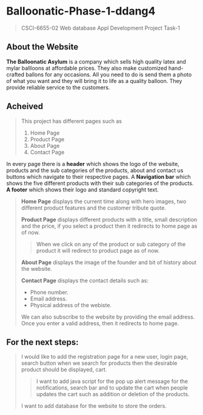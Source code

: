 # Balloonatic-Phase-1-ddang4

> CSCI-6655-02 Web database Appl Development Project Task-1

## About the Website
**The Balloonatic Asylum** is a company which sells high quality latex and mylar ballloons at affordable prices. They also make customized hand-crafted ballons for any occasions. All you need to do is send them a photo of what you want and they will bring it to life as a quality balloon. They provide reliable service to the customers. 

## Acheived 
> This project has different pages such as
> 1. Home Page
> 2. Product Page
> 3. About Page
> 4. Contact Page 

In every page there is a **header** which shows the logo of the website, products and the sub categories of the products, about and contact us buttons which navigate to their respective pages. A **Navigation bar** which shows  the five different products with their sub categories of the products. **A footer** which shows their logo and standard copyright text.

> **Home Page** displays the current time along with hero images, two different product features and the customer tribute quote.
>
> **Product Page** displays different products with a title, small description and the price, if you select a product then it redirects to home page as of now. 
>
>> When we click on any of the product or sub category of the product it will redirect to product page as of now.
>
> **About Page** displays the image of the founder and bit of history about the website.
>
> **Contact Page** displays the contact details such as:
>
> - Phone number.
> - Email address.
> - Physical address of the webiste. 
>
> We can also subscribe to the website by providing the email address. Once you enter a valid address, then it redirects to home page.

## For the next steps:
> I would like to add the registration page for a new user, login page, search button when we search for products then the desirable product should be displayed, cart. 
>
>> I want to add java script for the pop up alert message for the notifications, search bar and to update the cart when people updates the cart such as addition or deletion of the products.
>
> I want to add database for the website to store the orders.




